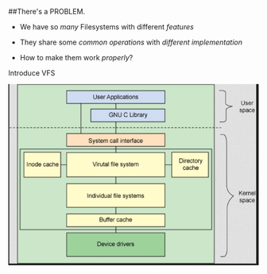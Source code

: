 ##There's a PROBLEM.

* We have so _many_ Filesystems with different _features_

* They share some _common operations_ with _different implementation_

* How to make them work _properly_?


Introduce VFS

![vfs](resources/vfs.png)
